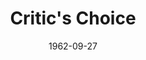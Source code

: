 ---
title: Critic's Choice
date: 1962-09-27
closing_date: 1962-10-06
layout: productions
featured_image:
image_caption:
image_credit:
playbill:
Theatre: Theatre Jacksonville
Venue: Little Theatre
cast:
- Parker Ballantine: Roby Robson
- Angela Ballantine: Sabina Meyer
- John Ballantine: George Turbow
- Dion Kapakos: Jack Brawley
- Essie: Mary Frances Thornhill
- Charlotte Orr: Pat Eyster
- Ivy London: Thelma Mayerson
crew:
- Director: George Ballis
- Set Designer: Ben Jones
- Scenic Art Work: Bob Krell
- Technical Director: Pete House
- Lighting Designer: Chase Ambler
- Stage Manager: A. Ira Fink
- Lighting:
  - Peggy Miller
  - Danny Henson
- Sound:
  - Marge Rocca
  - Madge Bruner
- Costumes: Frank Ridge
- Properties:
  - Helen Cochran
  - Bill Thornton
  - Ailene Crippen
  - Esther Barnes
  - Mary Frances Thornhill
  - Jean Charles
  - Doris Thornhill
  - Ellen Black
  - Linda Simmons
  - Ed Poole
- Make-Up:
  - Marion Conner
  - Helen Nehl
  - Doris Hindin
  - Beverly Fink
- Contruction and Painting:
  - Ellen Black
  - Gladys Dale
  - Peggy Miller
  - Larry Aiken
  - Danny Henson
  - Eula Walters
  - Margaret Mahler
  - Pete House
  - Joanne House
  - D.E. Wimer
external_links:
---